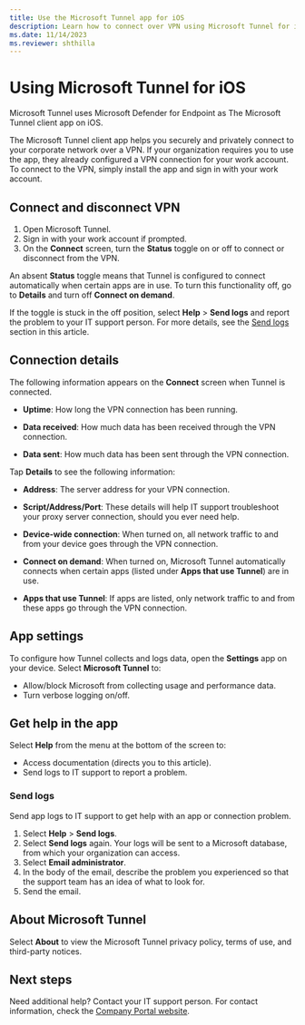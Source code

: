 ```yaml
---
title: Use the Microsoft Tunnel app for iOS
description: Learn how to connect over VPN using Microsoft Tunnel for iOS.
ms.date: 11/14/2023
ms.reviewer: shthilla
---
```


# Using Microsoft Tunnel for iOS

Microsoft Tunnel uses Microsoft Defender for Endpoint as The Microsoft Tunnel client app on iOS.

The Microsoft Tunnel client app helps you securely and privately connect to your corporate network over a VPN. If your organization requires you to use the app, they already configured a VPN connection for your work account. To connect to the VPN, simply install the app and sign in with your work account.

## Connect and disconnect VPN

1. Open Microsoft Tunnel.
2. Sign in with your work account if prompted.
3. On the **Connect** screen, turn the **Status** toggle on or off to connect or disconnect from the VPN.

An absent **Status** toggle means that Tunnel is configured to connect automatically when certain apps are in use. To turn this functionality off, go to **Details** and turn off **Connect on demand**.

If the toggle is stuck in the off position, select **Help** > **Send logs** and report the problem to your IT support person. For more details, see the [Send logs](use-microsoft-tunnel-ios.md#send-logs) section in this article.

## Connection details

The following information appears on the **Connect** screen when Tunnel is connected.

* **Uptime**: How long the VPN connection has been running.

* **Data received**: How much data has been received through the VPN connection.

* **Data sent**: How much data has been sent through the VPN connection.

Tap **Details** to see the following information:

* **Address**: The server address for your VPN connection.

* **Script/Address/Port**: These details will help IT support troubleshoot your proxy server connection, should you ever need help.

* **Device-wide connection**: When turned on, all network traffic to and from your device goes through the VPN connection.

* **Connect on demand**: When turned on, Microsoft Tunnel automatically connects when certain apps (listed under **Apps that use Tunnel**) are in use.

* **Apps that use Tunnel**: If apps are listed, only network traffic to and from these apps go through the VPN connection.

## App settings

To configure how Tunnel collects and logs data, open the **Settings** app on your device. Select **Microsoft Tunnel** to:

* Allow/block Microsoft from collecting usage and performance data.
* Turn verbose logging on/off.

## Get help in the app

Select **Help** from the menu at the bottom of the screen to:

* Access documentation (directs you to this article).
* Send logs to IT support to report a problem.

### Send logs

Send app logs to IT support to get help with an app or connection problem.

1. Select **Help** > **Send logs**.
2. Select **Send logs** again. Your logs will be sent to a Microsoft database, from which your organization can access.
3. Select **Email administrator**.
4. In the body of the email, describe the problem you experienced so that the support team has an idea of what to look for.
5. Send the email.

## About Microsoft Tunnel

Select **About** to view the Microsoft Tunnel privacy policy, terms of use, and third-party notices.

## Next steps

Need additional help? Contact your IT support person. For contact information, check the [Company Portal website](https://go.microsoft.com/fwlink/?linkid=2010980).
